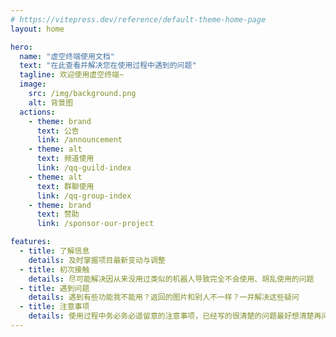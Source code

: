```yaml
---
# https://vitepress.dev/reference/default-theme-home-page
layout: home

hero:
  name: "虚空终端使用文档"
  text: "在此查看并解决您在使用过程中遇到的问题"
  tagline: 欢迎使用虚空终端~
  image:
    src: /img/background.png
    alt: 背景图
  actions:
    - theme: brand
      text: 公告
      link: /announcement
    - theme: alt
      text: 频道使用
      link: /qq-guild-index
    - theme: alt
      text: 群聊使用
      link: /qq-group-index
    - theme: brand
      text: 赞助
      link: /sponsor-our-project

features:
  - title: 了解信息
    details: 及时掌握项目最新变动与调整
  - title: 初次接触
    details: 尽可能解决因从来没用过类似的机器人导致完全不会使用、胡乱使用的问题
  - title: 遇到问题
    details: 遇到有些功能我不能用？返回的图片和别人不一样？一并解决这些疑问
  - title: 注意事项
    details: 使用过程中务必务必遥留意的注意事项，已经写的很清楚的问题最好想清楚再问哦
---
```


